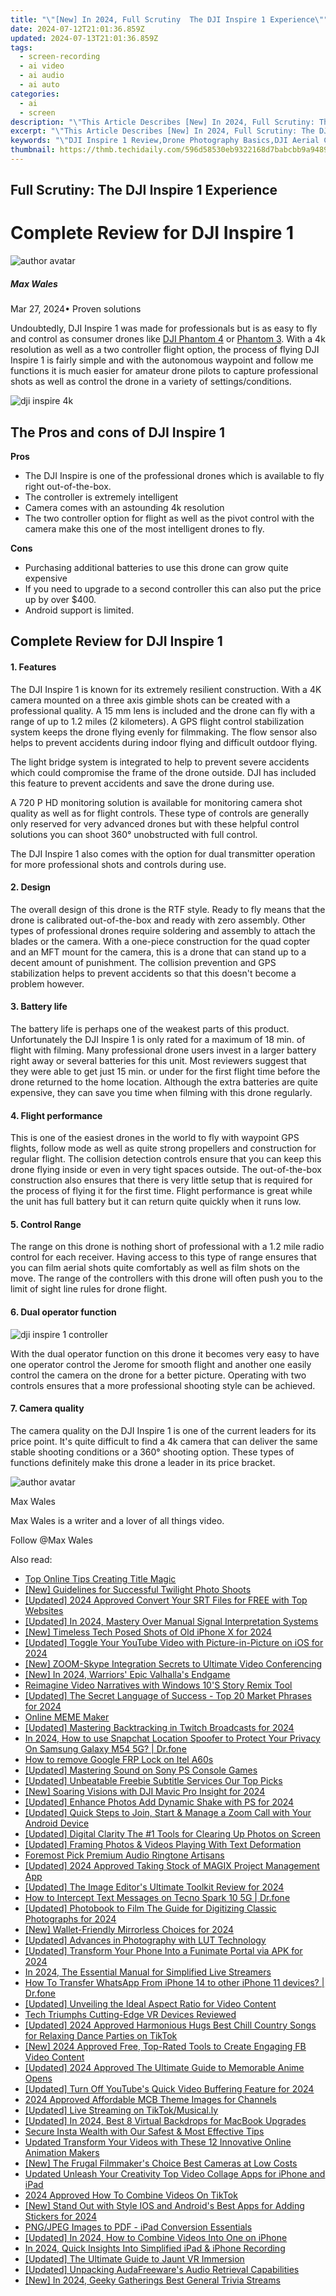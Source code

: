 ```yaml
---
title: "\"[New] In 2024, Full Scrutiny  The DJI Inspire 1 Experience\""
date: 2024-07-12T21:01:36.859Z
updated: 2024-07-13T21:01:36.859Z
tags: 
  - screen-recording
  - ai video
  - ai audio
  - ai auto
categories: 
  - ai
  - screen
description: "\"This Article Describes [New] In 2024, Full Scrutiny: The DJI Inspire 1 Experience\""
excerpt: "\"This Article Describes [New] In 2024, Full Scrutiny: The DJI Inspire 1 Experience\""
keywords: "\"DJI Inspire 1 Review,Drone Photography Basics,DJI Aerial Camera Tests,Professional Drone Use,Advanced Drone Tech Overview,In-Depth DJI Insight,Unboxing DJI Inspire 1\""
thumbnail: https://thmb.techidaily.com/596d58530eb9322168d7babcbb9a9489a386dda09536b6b2d4f38f91d6402603.jpg
---
```


## Full Scrutiny: The DJI Inspire 1 Experience

# Complete Review for DJI Inspire 1

![author avatar](https://images.wondershare.com/filmora/article-images/max-wales-author.jpg)

##### Max Wales

 Mar 27, 2024• Proven solutions

 Undoubtedly, DJI Inspire 1 was made for professionals but is as easy to fly and control as consumer drones like [DJI Phantom 4](https://tools.techidaily.com/wondershare/filmora/download/) or [Phantom 3](https://tools.techidaily.com/wondershare/filmora/download/). With a 4k resolution as well as a two controller flight option, the process of flying DJI Inspire 1 is fairly simple and with the autonomous waypoint and follow me functions it is much easier for amateur drone pilots to capture professional shots as well as control the drone in a variety of settings/conditions.

![dji inspire 4k](https://images.wondershare.com/filmora/article-images/dji-inspire-4k.jpg)

## The Pros and cons of DJI Inspire 1

**Pros**

* The DJI Inspire is one of the professional drones which is available to fly right out-of-the-box.
* The controller is extremely intelligent
* Camera comes with an astounding 4k resolution
* The two controller option for flight as well as the pivot control with the camera make this one of the most intelligent drones to fly.

**Cons**

* Purchasing additional batteries to use this drone can grow quite expensive
* If you need to upgrade to a second controller this can also put the price up by over $400.
* Android support is limited.

## Complete Review for DJI Inspire 1

#### 1\.  Features

 The DJI Inspire 1 is known for its extremely resilient construction. With a 4K camera mounted on a three axis gimble shots can be created with a professional quality. A 15 mm lens is included and the drone can fly with a range of up to 1.2 miles (2 kilometers). A GPS flight control stabilization system keeps the drone flying evenly for filmmaking. The flow sensor also helps to prevent accidents during indoor flying and difficult outdoor flying.

 The light bridge system is integrated to help to prevent severe accidents which could compromise the frame of the drone outside. DJI has included this feature to prevent accidents and save the drone during use.

 A 720 P HD monitoring solution is available for monitoring camera shot quality as well as for flight controls. These type of controls are generally only reserved for very advanced drones but with these helpful control solutions you can shoot 360° unobstructed with full control.

 The DJI Inspire 1 also comes with the option for dual transmitter operation for more professional shots and controls during use.

#### 2\.  Design

 The overall design of this drone is the RTF style. Ready to fly means that the drone is calibrated out-of-the-box and ready with zero assembly. Other types of professional drones require soldering and assembly to attach the blades or the camera. With a one-piece construction for the quad copter and an MFT mount for the camera, this is a drone that can stand up to a decent amount of punishment. The collision prevention and GPS stabilization helps to prevent accidents so that this doesn't become a problem however.

#### 3\.  Battery life

 The battery life is perhaps one of the weakest parts of this product. Unfortunately the DJI Inspire 1 is only rated for a maximum of 18 min. of flight with filming. Many professional drone users invest in a larger battery right away or several batteries for this unit. Most reviewers suggest that they were able to get just 15 min. or under for the first flight time before the drone returned to the home location. Although the extra batteries are quite expensive, they can save you time when filming with this drone regularly.

#### 4\.  Flight performance

 This is one of the easiest drones in the world to fly with waypoint GPS flights, follow mode as well as quite strong propellers and construction for regular flight. The collision detection controls ensure that you can keep this drone flying inside or even in very tight spaces outside. The out-of-the-box construction also ensures that there is very little setup that is required for the process of flying it for the first time. Flight performance is great while the unit has full battery but it can return quite quickly when it runs low.

#### 5\.  Control Range

 The range on this drone is nothing short of professional with a 1.2 mile radio control for each receiver. Having access to this type of range ensures that you can film aerial shots quite comfortably as well as film shots on the move. The range of the controllers with this drone will often push you to the limit of sight line rules for drone flight.

#### 6\.  Dual operator function

![dji inspire 1 controller](https://images.wondershare.com/filmora/article-images/dji-inspire-1-controller.jpg)

 With the dual operator function on this drone it becomes very easy to have one operator control the Jerome for smooth flight and another one easily control the camera on the drone for a better picture. Operating with two controls ensures that a more professional shooting style can be achieved.

#### 7\.  Camera quality

 The camera quality on the DJI Inspire 1 is one of the current leaders for its price point. It's quite difficult to find a 4k camera that can deliver the same stable shooting conditions or a 360° shooting option. These types of functions definitely make this drone a leader in its price bracket.

![author avatar](https://images.wondershare.com/filmora/article-images/max-wales-author.jpg)

Max Wales

Max Wales is a writer and a lover of all things video.

Follow @Max Wales


<ins class="adsbygoogle"
     style="display:block"
     data-ad-format="autorelaxed"
     data-ad-client="ca-pub-7571918770474297"
     data-ad-slot="1223367746"></ins>



<ins class="adsbygoogle"
     style="display:block"
     data-ad-client="ca-pub-7571918770474297"
     data-ad-slot="8358498916"
     data-ad-format="auto"
     data-full-width-responsive="true"></ins>




<span class="atpl-alsoreadstyle">Also read:</span>
<div><ul>
<li><a href="https://fox-access.techidaily.com/top-online-tips-creating-title-magic/"><u>Top Online Tips  Creating Title Magic</u></a></li>
<li><a href="https://desktop-recording.techidaily.com/new-guidelines-for-successful-twilight-photo-shoots/"><u>[New] Guidelines for Successful Twilight Photo Shoots</u></a></li>
<li><a href="https://fox-helps.techidaily.com/updated-2024-approved-convert-your-srt-files-for-free-with-top-websites/"><u>[Updated] 2024 Approved  Convert Your SRT Files for FREE with Top Websites</u></a></li>
<li><a href="https://fox-access.techidaily.com/updated-in-2024-mastery-over-manual-signal-interpretation-systems/"><u>[Updated] In 2024, Mastery Over Manual Signal Interpretation Systems</u></a></li>
<li><a href="https://fox-access.techidaily.com/new-timeless-tech-posed-shots-of-old-iphone-x-for-2024/"><u>[New] Timeless Tech  Posed Shots of Old iPhone X for 2024</u></a></li>
<li><a href="https://fox-access.techidaily.com/updated-toggle-your-youtube-video-with-picture-in-picture-on-ios-for-2024/"><u>[Updated] Toggle Your YouTube Video with Picture-in-Picture on iOS for 2024</u></a></li>
<li><a href="https://fox-access.techidaily.com/new-zoom-skype-integration-secrets-to-ultimate-video-conferencing/"><u>[New] ZOOM-Skype Integration  Secrets to Ultimate Video Conferencing</u></a></li>
<li><a href="https://screen-capture.techidaily.com/new-in-2024-warriors-epic-valhallas-endgame/"><u>[New] In 2024, Warriors' Epic  Valhalla's Endgame</u></a></li>
<li><a href="https://fox-access.techidaily.com/reimagine-video-narratives-with-windows-10s-story-remix-tool/"><u>Reimagine Video Narratives with Windows 10'S Story Remix Tool</u></a></li>
<li><a href="https://fox-access.techidaily.com/updated-the-secret-language-of-success-top-20-market-phrases-for-2024/"><u>[Updated] The Secret Language of Success - Top 20 Market Phrases for 2024</u></a></li>
<li><a href="https://extra-information.techidaily.com/online-meme-maker/"><u>Online MEME Maker</u></a></li>
<li><a href="https://fox-access.techidaily.com/updated-mastering-backtracking-in-twitch-broadcasts-for-2024/"><u>[Updated] Mastering Backtracking in Twitch Broadcasts for 2024</u></a></li>
<li><a href="https://phone-solutions.techidaily.com/in-2024-how-to-use-snapchat-location-spoofer-to-protect-your-privacy-on-samsung-galaxy-m54-5g-drfone-by-drfone-virtual-android/"><u>In 2024, How to use Snapchat Location Spoofer to Protect Your Privacy On Samsung Galaxy M54 5G? | Dr.fone</u></a></li>
<li><a href="https://blog-min.techidaily.com/how-to-remove-google-frp-lock-on-itel-a60s-by-drfone-android-unlock-remove-google-frp/"><u>How to remove Google FRP Lock on Itel A60s</u></a></li>
<li><a href="https://fox-access.techidaily.com/updated-mastering-sound-on-sony-ps-console-games/"><u>[Updated] Mastering Sound on Sony PS Console Games</u></a></li>
<li><a href="https://some-skills.techidaily.com/updated-unbeatable-freebie-subtitle-services-our-top-picks/"><u>[Updated] Unbeatable Freebie Subtitle Services  Our Top Picks</u></a></li>
<li><a href="https://fox-access.techidaily.com/new-soaring-visions-with-dji-mavic-pro-insight-for-2024/"><u>[New] Soaring Visions with DJI Mavic Pro Insight for 2024</u></a></li>
<li><a href="https://fox-access.techidaily.com/updated-enhance-photos-add-dynamic-shake-with-ps-for-2024/"><u>[Updated] Enhance Photos  Add Dynamic Shake with PS for 2024</u></a></li>
<li><a href="https://fox-access.techidaily.com/updated-quick-steps-to-join-start-and-manage-a-zoom-call-with-your-android-device/"><u>[Updated] Quick Steps to Join, Start & Manage a Zoom Call with Your Android Device</u></a></li>
<li><a href="https://fox-access.techidaily.com/updated-digital-clarity-the-1-tools-for-clearing-up-photos-on-screen/"><u>[Updated] Digital Clarity  The #1 Tools for Clearing Up Photos on Screen</u></a></li>
<li><a href="https://some-knowledge.techidaily.com/updated-framing-photos-and-videos-playing-with-text-deformation/"><u>[Updated] Framing Photos & Videos  Playing With Text Deformation</u></a></li>
<li><a href="https://extra-tips.techidaily.com/foremost-pick-premium-audio-ringtone-artisans/"><u>Foremost Pick  Premium Audio Ringtone Artisans</u></a></li>
<li><a href="https://fox-access.techidaily.com/updated-2024-approved-taking-stock-of-magix-project-management-app/"><u>[Updated] 2024 Approved  Taking Stock of MAGIX Project Management App</u></a></li>
<li><a href="https://fox-access.techidaily.com/updated-the-image-editors-ultimate-toolkit-review-for-2024/"><u>[Updated] The Image Editor's Ultimate Toolkit Review for 2024</u></a></li>
<li><a href="https://android-location-track.techidaily.com/how-to-intercept-text-messages-on-tecno-spark-10-5g-drfone-by-drfone-virtual-android/"><u>How to Intercept Text Messages on Tecno Spark 10 5G | Dr.fone</u></a></li>
<li><a href="https://fox-access.techidaily.com/updated-photobook-to-film-the-guide-for-digitizing-classic-photographs-for-2024/"><u>[Updated] Photobook to Film  The Guide for Digitizing Classic Photographs for 2024</u></a></li>
<li><a href="https://fox-access.techidaily.com/new-wallet-friendly-mirrorless-choices-for-2024/"><u>[New] Wallet-Friendly Mirrorless Choices for 2024</u></a></li>
<li><a href="https://fox-access.techidaily.com/updated-advances-in-photography-with-lut-technology/"><u>[Updated] Advances in Photography with LUT Technology</u></a></li>
<li><a href="https://fox-access.techidaily.com/updated-transform-your-phone-into-a-funimate-portal-via-apk-for-2024/"><u>[Updated] Transform Your Phone Into a Funimate Portal via APK for 2024</u></a></li>
<li><a href="https://some-skills.techidaily.com/in-2024-the-essential-manual-for-simplified-live-streamers/"><u>In 2024, The Essential Manual for Simplified Live Streamers</u></a></li>
<li><a href="https://review-topics.techidaily.com/how-to-transfer-whatsapp-from-iphone-14-to-other-iphone-11-devices-drfone-by-drfone-transfer-whatsapp-from-ios-transfer-whatsapp-from-ios/"><u>How To Transfer WhatsApp From iPhone 14 to other iPhone 11 devices? | Dr.fone</u></a></li>
<li><a href="https://fox-access.techidaily.com/updated-unveiling-the-ideal-aspect-ratio-for-video-content/"><u>[Updated] Unveiling the Ideal Aspect Ratio for Video Content</u></a></li>
<li><a href="https://fox-access.techidaily.com/tech-triumphs-cutting-edge-vr-devices-reviewed/"><u>Tech Triumphs  Cutting-Edge VR Devices Reviewed</u></a></li>
<li><a href="https://tiktok-video-recordings.techidaily.com/updated-2024-approved-harmonious-hugs-best-chill-country-songs-for-relaxing-dance-parties-on-tiktok/"><u>[Updated] 2024 Approved  Harmonious Hugs  Best Chill Country Songs for Relaxing Dance Parties on TikTok</u></a></li>
<li><a href="https://facebook-videos.techidaily.com/new-2024-approved-free-top-rated-tools-to-create-engaging-fb-video-content/"><u>[New] 2024 Approved  Free, Top-Rated Tools to Create Engaging FB Video Content</u></a></li>
<li><a href="https://fox-access.techidaily.com/updated-2024-approved-the-ultimate-guide-to-memorable-anime-opens/"><u>[Updated] 2024 Approved  The Ultimate Guide to Memorable Anime Opens</u></a></li>
<li><a href="https://fox-access.techidaily.com/updated-turn-off-youtubes-quick-video-buffering-feature-for-2024/"><u>[Updated] Turn Off YouTube's Quick Video Buffering Feature for 2024</u></a></li>
<li><a href="https://youtube-clips.techidaily.com/2024-approved-affordable-mcb-theme-images-for-channels/"><u>2024 Approved  Affordable MCB Theme Images for Channels</u></a></li>
<li><a href="https://tiktok-video-recordings.techidaily.com/updated-live-streaming-on-tiktokmusically/"><u>[Updated] Live Streaming on TikTok/Musical.ly</u></a></li>
<li><a href="https://fox-access.techidaily.com/updated-in-2024-best-8-virtual-backdrops-for-macbook-upgrades/"><u>[Updated] In 2024, Best 8 Virtual Backdrops for MacBook Upgrades</u></a></li>
<li><a href="https://instagram-video-recordings.techidaily.com/secure-insta-wealth-with-our-safest-and-most-effective-tips/"><u>Secure Insta Wealth with Our Safest & Most Effective Tips</u></a></li>
<li><a href="https://ai-video-apps.techidaily.com/updated-transform-your-videos-with-these-12-innovative-online-animation-makers/"><u>Updated Transform Your Videos with These 12 Innovative Online Animation Makers</u></a></li>
<li><a href="https://youtube-webster.techidaily.com/he-frugal-filmmakers-choice-best-cameras-at-low-costs/"><u>[New] The Frugal Filmmaker's Choice  Best Cameras at Low Costs</u></a></li>
<li><a href="https://smart-video-creator.techidaily.com/updated-unleash-your-creativity-top-video-collage-apps-for-iphone-and-ipad/"><u>Updated Unleash Your Creativity Top Video Collage Apps for iPhone and iPad</u></a></li>
<li><a href="https://ai-editing-video.techidaily.com/2024-approved-how-to-combine-videos-on-tiktok/"><u>2024 Approved How To Combine Videos On TikTok</u></a></li>
<li><a href="https://fox-access.techidaily.com/new-stand-out-with-style-ios-and-androids-best-apps-for-adding-stickers-for-2024/"><u>[New] Stand Out with Style  IOS and Android's Best Apps for Adding Stickers for 2024</u></a></li>
<li><a href="https://fox-access.techidaily.com/pngjpeg-images-to-pdf-ipad-conversion-essentials/"><u>PNG/JPEG Images to PDF - iPad Conversion Essentials</u></a></li>
<li><a href="https://fox-access.techidaily.com/updated-in-2024-how-to-combine-videos-into-one-on-iphone/"><u>[Updated] In 2024, How to Combine Videos Into One on iPhone</u></a></li>
<li><a href="https://video-screen-grab.techidaily.com/in-2024-quick-insights-into-simplified-ipad-and-iphone-recording/"><u>In 2024, Quick Insights Into Simplified iPad & iPhone Recording</u></a></li>
<li><a href="https://some-approaches.techidaily.com/updated-the-ultimate-guide-to-jaunt-vr-immersion/"><u>[Updated] The Ultimate Guide to Jaunt VR Immersion</u></a></li>
<li><a href="https://fox-access.techidaily.com/updated-unpacking-audafreewares-audio-retrieval-capabilities/"><u>[Updated] Unpacking AudaFreeware's Audio Retrieval Capabilities</u></a></li>
<li><a href="https://vp-tips.techidaily.com/new-in-2024-geeky-gatherings-best-general-trivia-streams/"><u>[New] In 2024, Geeky Gatherings  Best General Trivia Streams</u></a></li>
</ul></div>
